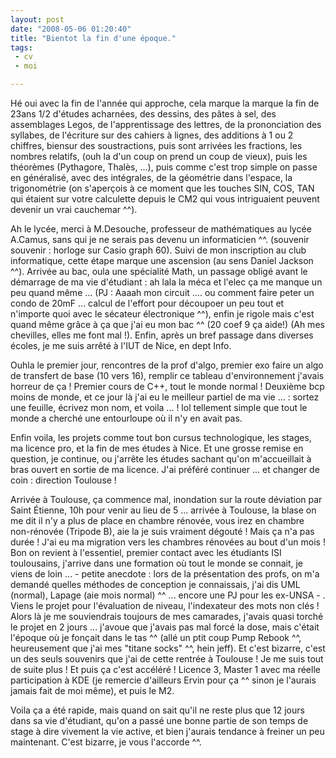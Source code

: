 ```yaml
---
layout: post
date: "2008-05-06 01:20:40"
title: "Bientot la fin d'une époque."
tags:
 - cv
 - moi

---
```


Hé oui avec la fin de l'année qui approche, cela marque la marque la fin de 23ans 1/2 d'études acharnées, des dessins, des pâtes à sel, des assemblages Legos, de l'apprentissage des lettres, de la prononciation des syllabes, de l'écriture sur des cahiers à lignes, des additions à 1 ou 2 chiffres, biensur des soustractions, puis sont arrivées les fractions, les nombres relatifs, (ouh la d'un coup on prend un coup de vieux), puis les théorèmes (Pythagore, Thalès, ...), puis comme c'est trop simple on passe en généralisé, avec des intégrales, de la géométrie dans l'espace, la trigonométrie (on s'aperçois à ce moment que les touches SIN, COS, TAN qui étaient sur votre calculette depuis le CM2 qui vous intriguaient peuvent devenir un vrai cauchemar ^^).

Ah le lycée, merci à M.Desouche, professeur de mathématiques au lycée A.Camus, sans qui je ne serais pas devenu un informaticien ^^. (souvenir souvenir : horloge sur Casio graph 60). Suivi de mon inscription au club informatique, cette étape marque une ascension (au sens Daniel Jackson ^^).
Arrivée au bac, oula une spécialité Math, un passage obligé avant le démarrage de ma vie d'étudiant : ah lala la méca et l'elec ça me manque un peu quand même ... (PJ : Aaaah mon circuit .... ou comment faire peter un condo de 20mF ... calcul de l'effort pour découpoer un peu tout et n'importe quoi avec le sécateur électronique ^^), enfin je rigole mais c'est quand même grâce à ça que j'ai eu mon bac ^^ (20 coef 9 ça aide!) (Ah mes chevilles, elles me font mal !). Enfin, après un bref passage dans diverses écoles, je me suis arrêté à l'IUT de Nice, en dept Info.

Ouhla le premier jour, rencontres de la prof d'algo, premier exo faire un algo de transfert de base (10 vers 16), remplir ce tableau d'environnement j'avais horreur de ça ! Premier cours de C++, tout le monde normal ! Deuxième bcp moins de monde, et ce jour là j'ai eu le meilleur partiel de ma vie ... : sortez une feuille, écrivez mon nom, et voila ... ! lol tellement simple que tout le monde a cherché une entourloupe où il n'y en avait pas.

Enfin voila, les projets comme tout bon cursus technologique, les stages, ma licence pro, et la fin de mes études à Nice. Et une grosse remise en question, je continue, ou j'arrête les études sachant qu'on m'accueillait à bras ouvert en sortie de ma licence.
J'ai préféré continuer ... et changer de coin : direction Toulouse !

Arrivée à Toulouse, ça commence mal, inondation sur la route déviation par Saint Étienne, 10h pour venir au lieu de 5 ... arrivée à Toulouse, la blase on me dit il n'y a plus de place en chambre rénovée, vous irez en chambre non-rénovée (Tripode B), aie la je suis vraiment dégouté ! Mais ça n'a pas durée ! J'ai eu ma migration vers les chambres rénovées au bout d'un mois !
Bon on revient à l'essentiel, premier contact avec les étudiants ISI toulousains, j'arrive dans une formation où tout le monde se connait, je viens de loin ... - petite anecdote : lors de la présentation des profs, on m'a demandé quelles méthodes de conception je connaissais, j'ai dis UML (normal), Lapage (aie mois normal) ^^ ... encore une PJ pour les ex-UNSA - . Viens le projet pour l'évaluation de niveau, l'indexateur des mots non clés ! Alors là je me souviendrais toujours de mes camarades, j'avais quasi torché le projet en 2 jours ... j'avoue que j'avais pas mal forcé la dose, mais c'était l'époque où je fonçait dans le tas ^^ (allé un ptit coup Pump Rebook ^^, heureusement que j'ai mes "titane socks" ^^, hein jeff).
Et c'est bizarre, c'est un des seuls souvenirs que j'ai de cette rentrée à Toulouse ! Je me suis tout de suite plus ! Et puis ça c'est accéléré ! Licence 3, Master 1 avec ma réelle participation à KDE (je remercie d'ailleurs Ervin pour ça ^^ sinon je l'aurais jamais fait de moi même), et puis le M2.

Voila ça a été rapide, mais quand on sait qu'il ne reste plus que 12 jours dans sa vie d'étudiant, qu'on a passé une bonne partie de son temps de stage à dire vivement la vie active, et bien j'aurais tendance à freiner un peu maintenant. C'est bizarre, je vous l'accorde ^^.
